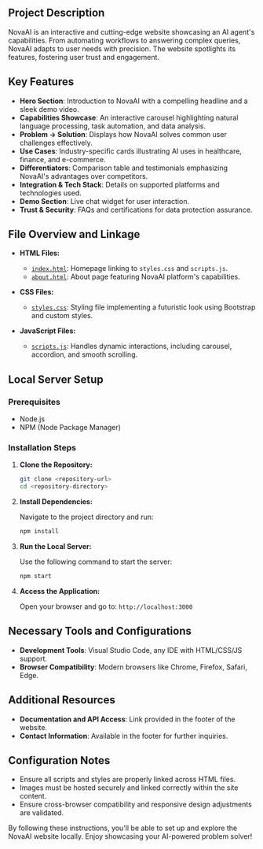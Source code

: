 
## Project Description

NovaAI is an interactive and cutting-edge website showcasing an AI agent's capabilities. From automating workflows to answering complex queries, NovaAI adapts to user needs with precision. The website spotlights its features, fostering user trust and engagement.

## Key Features

- **Hero Section**: Introduction to NovaAI with a compelling headline and a sleek demo video.
- **Capabilities Showcase**: An interactive carousel highlighting natural language processing, task automation, and data analysis.
- **Problem → Solution**: Displays how NovaAI solves common user challenges effectively.
- **Use Cases**: Industry-specific cards illustrating AI uses in healthcare, finance, and e-commerce.
- **Differentiators**: Comparison table and testimonials emphasizing NovaAI's advantages over competitors.
- **Integration & Tech Stack**: Details on supported platforms and technologies used.
- **Demo Section**: Live chat widget for user interaction.
- **Trust & Security**: FAQs and certifications for data protection assurance.

## File Overview and Linkage

- **HTML Files:**
  - [`index.html`](./index.html): Homepage linking to `styles.css` and `scripts.js`.
  - [`about.html`](./about.html): About page featuring NovaAI platform's capabilities.

- **CSS Files:**
  - [`styles.css`](./styles.css): Styling file implementing a futuristic look using Bootstrap and custom styles.

- **JavaScript Files:**
  - [`scripts.js`](./scripts.js): Handles dynamic interactions, including carousel, accordion, and smooth scrolling.

## Local Server Setup

### Prerequisites

- Node.js
- NPM (Node Package Manager)

### Installation Steps

1. **Clone the Repository:**

   ```bash
   git clone <repository-url>
   cd <repository-directory>
   ```

2. **Install Dependencies:**

   Navigate to the project directory and run:

   ```bash
   npm install
   ```

3. **Run the Local Server:**

   Use the following command to start the server:

   ```bash
   npm start
   ```

4. **Access the Application:**

   Open your browser and go to: `http://localhost:3000`

## Necessary Tools and Configurations

- **Development Tools**: Visual Studio Code, any IDE with HTML/CSS/JS support.
- **Browser Compatibility**: Modern browsers like Chrome, Firefox, Safari, Edge.

## Additional Resources

- **Documentation and API Access**: Link provided in the footer of the website.
- **Contact Information**: Available in the footer for further inquiries.

## Configuration Notes

- Ensure all scripts and styles are properly linked across HTML files.
- Images must be hosted securely and linked correctly within the site content.
- Ensure cross-browser compatibility and responsive design adjustments are validated.

By following these instructions, you'll be able to set up and explore the NovaAI website locally. Enjoy showcasing your AI-powered problem solver!